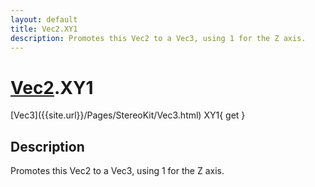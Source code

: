 ```yaml
---
layout: default
title: Vec2.XY1
description: Promotes this Vec2 to a Vec3, using 1 for the Z axis.
---
```

# [Vec2]({{site.url}}/Pages/StereoKit/Vec2.html).XY1

<div class='signature' markdown='1'>
[Vec3]({{site.url}}/Pages/StereoKit/Vec3.html) XY1{ get }
</div>

## Description
Promotes this Vec2 to a Vec3, using 1 for the Z axis.

